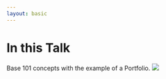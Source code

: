 ```yaml
---
layout: basic
---
```


# In this Talk

<div class="w-full flex flex-col justify-center items-center gap-8 h-full pb-20">
    <span class="text-2xl" v-click>Base 101 <span class="underline">concepts</span> with the example of a Portfolio.</span>
    <img
        v-click
        class="h-60"
        src="/assets/Math_Lady_meme.jpg"
    />
</div>

<!--
We scratch only the surface.
So that you heard them and can then Google it more in-depth.
-->
